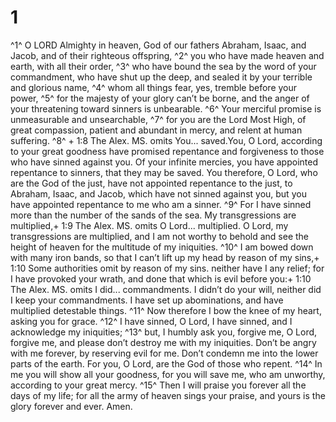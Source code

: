 # 1 
^1^ O LORD Almighty in heaven, God of our fathers Abraham, Isaac, and Jacob, and of their righteous offspring, ^2^ you who have made heaven and earth, with all their order, ^3^ who have bound the sea by the word of your commandment, who have shut up the deep, and sealed it by your terrible and glorious name, ^4^ whom all things fear, yes, tremble before your power, ^5^ for the majesty of your glory can’t be borne, and the anger of your threatening toward sinners is unbearable. ^6^ Your merciful promise is unmeasurable and unsearchable, ^7^ for you are the Lord Most High, of great compassion, patient and abundant in mercy, and relent at human suffering. ^8^ + 1:8 The Alex. MS. omits You... saved.You, O Lord, according to your great goodness have promised repentance and forgiveness to those who have sinned against you. Of your infinite mercies, you have appointed repentance to sinners, that they may be saved. You therefore, O Lord, who are the God of the just, have not appointed repentance to the just, to Abraham, Isaac, and Jacob, which have not sinned against you, but you have appointed repentance to me who am a sinner. ^9^ For I have sinned more than the number of the sands of the sea. My transgressions are multiplied,+ 1:9 The Alex. MS. omits O Lord... multiplied. O Lord, my transgressions are multiplied, and I am not worthy to behold and see the height of heaven for the multitude of my iniquities. ^10^ I am bowed down with many iron bands, so that I can’t lift up my head by reason of my sins,+ 1:10 Some authorities omit by reason of my sins. neither have I any relief; for I have provoked your wrath, and done that which is evil before you:+ 1:10 The Alex. MS. omits I did... commandments. I didn’t do your will, neither did I keep your commandments. I have set up abominations, and have multiplied detestable things. ^11^ Now therefore I bow the knee of my heart, asking you for grace. ^12^ I have sinned, O Lord, I have sinned, and I acknowledge my iniquities; ^13^ but, I humbly ask you, forgive me, O Lord, forgive me, and please don’t destroy me with my iniquities. Don’t be angry with me forever, by reserving evil for me. Don’t condemn me into the lower parts of the earth. For you, O Lord, are the God of those who repent. ^14^ In me you will show all your goodness, for you will save me, who am unworthy, according to your great mercy. ^15^ Then I will praise you forever all the days of my life; for all the army of heaven sings your praise, and yours is the glory forever and ever. Amen. 